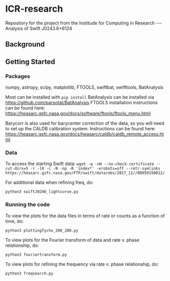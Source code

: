 # ICR-research
Repository for the project from the Institude for Computing in Research --- Analysis of Swift J0243.6+6124

## Background

## Getting Started

### Packages
numpy, astropy, scipy, matplotlib, FTOOLS, swiftbat, swifttools, BatAnalysis

Most can be installed with `pip install`
BatAnalysis can be installed via https://github.com/parsotat/BatAnalysis
FTOOLS installation instructions can be found here: https://heasarc.gsfc.nasa.gov/docs/software/ftools/ftools_menu.html

Barycorr is also used for barycenter correction of the data, so you will need to set up the CALDB calibration system. Instructions can be found here:  https://heasarc.gsfc.nasa.gov/docs/heasarc/caldb/caldb_remote_access.html

### Data

To access the starting Swift data:
`wget -q -nH --no-check-certificate --cut-dirs=5 -r -l0 -c -N -np -R 'index*' -erobots=off --retr-symlinks https://heasarc.gsfc.nasa.gov/FTP/swift/data/obs/2017_11//00059158012/`

For additional data when refining freq, do:
```
python3 swiftJ0246_lightcurve.py
```

### Running the code

To view the plots for the data files in terms of rate or counts as a function of time, do:
```
python3 plottingTycho_200_200.py
```

To view plots for the Fourier transform of data and rate v. phase relationship, do:
```
python3 fouriertransform.py 
```

To view plots for refining the frequency via rate v. phase relationship, do:
```
python3 freqsearch.py 
```